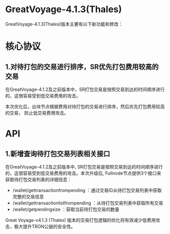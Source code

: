 # GreatVoyage-4.1.3(Thales)
GreatVoyage-4.1.3(Thales)版本主要有以下新功能和修改：

# 核心协议
## 1.对待打包的交易进行排序，SR优先打包费用较高的交易
在GreatVoyage-4.1.2及之前版本中，SR打包交易是按照交易到达的时间顺序进行的，这很容易受到低交易费用的攻击。

本次优化后，出块节点根据费用对待打包的交易进行排序，然后优先打包费用较高的交易， 防止低交易费用攻击。

# API
## 1.新增查询待打包交易列表相关接口
在GreatVoyage-4.1.2及之前版本中, SR打包交易是按照交易到达的时间顺序进行的，这很容易受到低交易费用的攻击。本次升级后, Fullnode节点提供3个接口来获取待打包交易列表的详细信息：

- /wallet/gettransactionfrompending ：通过交易ID从待打包交易列表中获取完整的交易信息
- /wallet/gettransactionlistfrompending ：从待打包交易列表中获取所有交易
- /wallet/getpendingsize ：获取当前待打包交易的数量
  

   
  



Great Voyage-v4.1.3 (Thales) 版本的交易打包逻辑的优化将有效减少低费用攻击，极大提升TRON公链的安全性。

